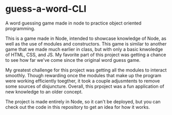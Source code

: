 # guess-a-word-CLI
A word guessing game made in node to practice object oriented programming.


This is a game made in Node, intended to showcase knowledge of Node, as well as the use of modules and constructors. This game is similar to another game that we made much earlier in class, but with only a basic knwoledge of HTML, CSS, and JS. My favorite part of this project was getting a chance to see how far we've come since the original word guess game.

My greatest challenge for this project was getting all the modules to interact smoothly. Though rewarding once the modules that make up the program were working efficiently toegther, it took a couple adjusmtents to remove some sources of disjuncture. Overall, this prpoject was a fun application of new knowledge to an older concept.

The project is made entirely in Node, so it can't be deployed, but you can check out the code in this repository to get an idea for how it works.
